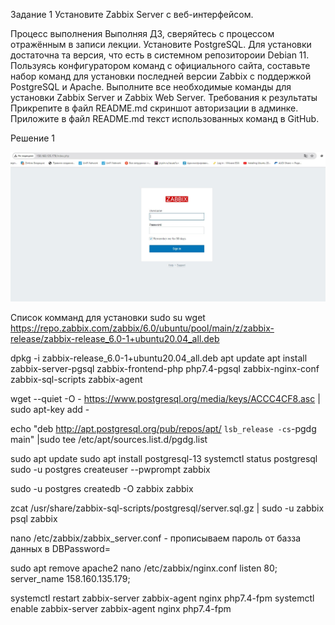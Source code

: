Задание 1
Установите Zabbix Server с веб-интерфейсом.

Процесс выполнения
Выполняя ДЗ, сверяйтесь с процессом отражённым в записи лекции.
Установите PostgreSQL. Для установки достаточна та версия, что есть в системном репозитороии Debian 11.
Пользуясь конфигуратором команд с официального сайта, составьте набор команд для установки последней версии Zabbix с поддержкой PostgreSQL и Apache.
Выполните все необходимые команды для установки Zabbix Server и Zabbix Web Server.
Требования к результаты
Прикрепите в файл README.md скриншот авторизации в админке.
Приложите в файл README.md текст использованных команд в GitHub.


Решение 1

![ALT TEXT](https://github.com/mezhibo/Home-Work-Zabbix1/blob/344f6c6dbaae651c0a3a6a9562a7ae5087d02631/IMG/1.jpg)

Список комманд для установки 
sudo su
wget https://repo.zabbix.com/zabbix/6.0/ubuntu/pool/main/z/zabbix-release/zabbix-release_6.0-1+ubuntu20.04_all.deb

dpkg -i zabbix-release_6.0-1+ubuntu20.04_all.deb
apt update
apt install zabbix-server-pgsql zabbix-frontend-php php7.4-pgsql zabbix-nginx-conf zabbix-sql-scripts zabbix-agent

wget --quiet -O - https://www.postgresql.org/media/keys/ACCC4CF8.asc | sudo apt-key add -

echo "deb http://apt.postgresql.org/pub/repos/apt/ `lsb_release -cs`-pgdg main" |sudo tee  /etc/apt/sources.list.d/pgdg.list

sudo apt update
sudo apt install postgresql-13
systemctl status postgresql
sudo -u postgres createuser --pwprompt zabbix

sudo -u postgres createdb -O zabbix zabbix

zcat /usr/share/zabbix-sql-scripts/postgresql/server.sql.gz | sudo -u zabbix psql zabbix

nano /etc/zabbix/zabbix_server.conf - прописываем пароль от базза данных в DBPassword=

sudo apt remove apache2
nano /etc/zabbix/nginx.conf 
 listen 80;
server_name 158.160.135.179; 

systemctl restart zabbix-server zabbix-agent nginx php7.4-fpm
systemctl enable zabbix-server zabbix-agent nginx php7.4-fpm

